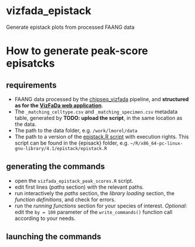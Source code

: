 # vizfada_epistack
Generate epistack plots from processed FAANG data

# How to generate peak-score episatcks 

## requirements
- FAANG data processed by the [chipseq_vizfada](https://github.com/GenEpi-GenPhySE/chipseq_vizfada) pipeline, and **structured as for the [VizFaDa web application](https://forgemia.inra.fr/laura.morel/vizfada-app)**.
- The `_matching_celltype.csv` and `_matching_specimen.csv` metadata table, generated by **TODO: upload the script**, in the same location as the data.
- The path to the data folder, e.g. `/work/lmorel/data`
- The path to a version of the [epistack.R script](https://github.com/GenEpi-GenPhySE/epistack/blob/master/inst/epistack.R) with execution rights. This script can be found in the {episack} folder, e.g. `~/R/x86_64-pc-linux-gnu-library/4.1/epistack/epistack.R`

## generating the commands
- open the `vizfada_epistack_peak_scores.R` script.
- edit first lines (*paths* section) with the relevant paths.
- run interactively the *paths* section, the *library loading* section, the *function definitions*, and check for errors.
- run the *running functions* section for your species of interest. *Optional:* edit the `by = 100` parameter of the `write_commands()` function call according to your needs.

## launching the commands


